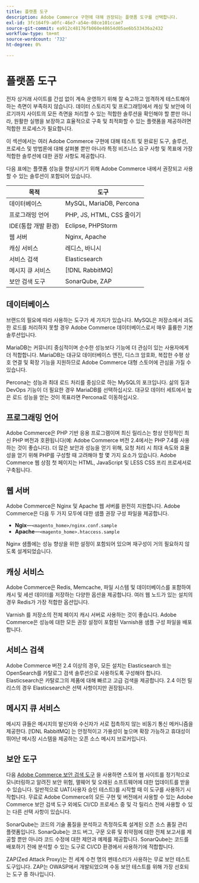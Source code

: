 ```yaml
---
title: 플랫폼 도구
description: Adobe Commerce 구현에 대해 권장되는 플랫폼 도구를 선택합니다.
exl-id: 3fc164f9-a0fc-46e7-a54e-08ce101ccae7
source-git-commit: ea912c48176fb060e48654d05ae6b533436a2432
workflow-type: tm+mt
source-wordcount: '732'
ht-degree: 0%

---
```


# 플랫폼 도구

전자 상거래 사이트를 간섭 없이 계속 운영하기 위해 잘 숙고하고 엄격하게 테스트해야 하는 측면이 부족하지 않습니다. 데이터 스토리지 및 프로그래밍에서 캐싱 및 보안에 이르기까지 사이트의 모든 측면을 처리할 수 있는 적합한 솔루션을 확인해야 할 뿐만 아니라, 원활한 실행을 보장하고 효율적으로 구축 및 최적화할 수 있는 플랫폼을 제공하려면 적합한 프로세스가 필요합니다.

이 섹션에서는 여러 Adobe Commerce 구현에 대해 테스트 및 완료된 도구, 솔루션, 프로세스 및 방법론에 대해 살펴볼 뿐만 아니라 특정 비즈니스 요구 사항 및 목표에 가장 적합한 솔루션에 대한 권장 사항도 제공합니다.

다음 표에는 플랫폼 성능을 향상시키기 위해 Adobe Commerce 내에서 권장되고 사용할 수 있는 솔루션이 포함되어 있습니다.

| 목적 | 도구 |
|------------------------------------------|-------------------------|
| 데이터베이스 | MySQL, MariaDB, Percona |
| 프로그래밍 언어 | PHP, JS, HTML, CSS 줄이기 |
| IDE(통합 개발 환경) | Eclipse, PHPStorm |
| 웹 서버 | Nginx, Apache |
| 캐싱 서비스 | 레디스, 바니시 |
| 서비스 검색 | Elasticsearch |
| 메시지 큐 서비스 | [!DNL RabbitMQ] |
| 보안 검색 도구 | SonarQube, ZAP |

## 데이터베이스

브랜드의 필요에 따라 사용하는 도구가 세 가지가 있습니다. MySQL은 저장소에서 과도한 로드를 처리하지 못할 경우 Adobe Commerce 데이터베이스로서 매우 훌륭한 기본 솔루션입니다.

MariaDB는 커뮤니티 중심적이며 순수한 성능보다 기능에 더 관심이 있는 사용자에게 더 적합합니다. MariaDB는 대규모 데이터베이스 엔진, 디스크 암호화, 복잡한 수평 상호 연결 및 확장 기능을 지원하므로 Adobe Commerce 대형 스토어에 관심을 가질 수 있습니다.

Percona는 성능과 최대 로드 처리를 중심으로 하는 MySQL의 포크입니다. 삶의 질과 DevOps 기능이 더 필요한 경우 MariaDB를 선택하십시오. 대규모 데이터 세트에서 높은 로드 성능을 얻는 것이 목표라면 Percona로 이동하십시오.

## 프로그래밍 언어

Adobe Commerce은 PHP 기반 응용 프로그램이며 최신 릴리스는 항상 안정적인 최신 PHP 버전과 호환됩니다(예: Adobe Commerce 버전 2.4에서는 PHP 7.4를 사용하는 것이 좋습니다). 더 많은 보안과 성능을 얻기 위해, 요청 처리 시 최대 속도와 효율성을 얻기 위해 PHP를 구성할 때 고려해야 할 몇 가지 요소가 있습니다. Adobe Commerce 웹 상점 첫 페이지는 HTML, JavaScript 및 LESS CSS 프리 프로세서로 구축됩니다.

## 웹 서버

Adobe Commerce은 Nginx 및 Apache 웹 서버를 완전히 지원합니다. Adobe Commerce은 다음 두 가지 모두에 대한 샘플 권장 구성 파일을 제공합니다.

- **Ngix**—`<magento_home>/nginx.conf.sample`
- **Apache**—`<magento_home>.htaccess.sample`

Nginx 샘플에는 성능 향상을 위한 설정이 포함되어 있으며 재구성이 거의 필요하지 않도록 설계되었습니다.

## 캐싱 서비스

Adobe Commerce은 Redis, Memcache, 파일 시스템 및 데이터베이스를 포함하여 캐시 및 세션 데이터를 저장하는 다양한 옵션을 제공합니다. 여러 웹 노드가 있는 설치의 경우 Redis가 가장 적합한 옵션입니다.

Varnish 를 저장소의 전체 페이지 캐시 서버로 사용하는 것이 좋습니다. Adobe Commerce은 성능에 대한 모든 권장 설정이 포함된 Varnish용 샘플 구성 파일을 배포합니다.

## 서비스 검색

Adobe Commerce 버전 2.4 이상의 경우, 모든 설치는 Elasticsearch 또는 OpenSearch를 카탈로그 검색 솔루션으로 사용하도록 구성해야 합니다. Elasticsearch은 카탈로그의 제품에 대해 빠르고 고급 검색을 제공합니다. 2.4 이전 릴리스의 경우 Elasticsearch은 선택 사항이지만 권장됩니다.

## 메시지 큐 서비스

메시지 큐들은 메시지의 발신자와 수신자가 서로 접촉하지 않는 비동기 통신 메커니즘을 제공한다. [!DNL RabbitMQ] 는 안정적이고 가용성이 높으며 확장 가능하고 휴대성이 뛰어난 메시징 시스템을 제공하는 오픈 소스 메시지 브로커입니다.

## 보안 도구

다음 [Adobe Commerce 보안 검색 도구](https://docs.magento.com/user-guide/magento/security-scan.html) 을 사용하면 스토어 웹 사이트를 정기적으로 모니터링하고 알려진 보안 위험, 맬웨어 및 오래된 소프트웨어에 대한 업데이트를 받을 수 있습니다. 일반적으로 UAT(사용자 승인 테스트)를 시작할 때 이 도구를 사용하기 시작합니다. 무료로 Adobe Commerce의 모든 구현 및 버전에서 사용할 수 있는 Adobe Commerce 보안 검색 도구 외에도 CI/CD 프로세스 중 및 각 릴리스 전에 사용할 수 있는 다른 선택 사항이 있습니다.

SonarQube는 코드의 기술 품질을 분석하고 측정하도록 설계된 오픈 소스 품질 관리 플랫폼입니다. SonarQube는 코드 버그, 구문 오류 및 취약점에 대한 전체 보고서를 제공할 뿐만 아니라 코드 수정에 대한 제안과 예제를 제공합니다. SonarQube는 코드를 배포하기 전에 분석할 수 있는 도구로 CI/CD 환경에서 사용하기에 적합합니다.

ZAP(Zed Attack Proxy)는 전 세계 수천 명의 펜테스터가 사용하는 무료 보안 테스트 도구입니다. ZAP는 OWASP에서 개발되었으며 수동 보안 테스트를 위해 가장 선호되는 도구 중 하나입니다.
